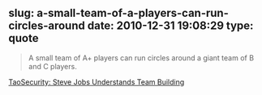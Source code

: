 slug: a-small-team-of-a-players-can-run-circles-around
date: 2010-12-31 19:08:29
type: quote
---

> A small team of A+ players can run circles around a giant team of B and C players.

[TaoSecurity: Steve Jobs Understands Team Building](http://taosecurity.blogspot.com/2010/12/steve-jobs-understands-team-building.html)
